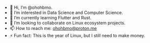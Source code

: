- 👋 Hi, I’m @ohohbmo.  
- 👀 I’m interested in Data Science and Computer Science.  
- 🌱 I’m currently learning Flutter and Rust.  
- 💞️ I’m looking to collaborate on Linux ecosystem projects.  
- 📫 How to reach me: ohohbmo@proton.me  
- ⚡ Fun fact: This is the year of Linux, but I still need to make money.  
